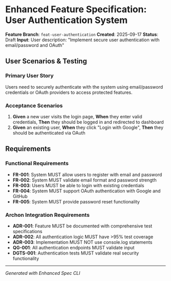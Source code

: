 # Enhanced Feature Specification: User Authentication System

**Feature Branch**: `feat-user-authentication`
**Created**: 2025-09-17
**Status**: Draft
**Input**: User description: "Implement secure user authentication with email/password and OAuth"

## User Scenarios & Testing

### Primary User Story
Users need to securely authenticate with the system using email/password credentials or OAuth providers to access protected features.

### Acceptance Scenarios
1. **Given** a new user visits the login page, **When** they enter valid credentials, **Then** they should be logged in and redirected to dashboard
2. **Given** an existing user, **When** they click "Login with Google", **Then** they should be authenticated via OAuth

## Requirements

### Functional Requirements
- **FR-001**: System MUST allow users to register with email and password
- **FR-002**: System MUST validate email format and password strength
- **FR-003**: Users MUST be able to login with existing credentials
- **FR-004**: System MUST support OAuth authentication with Google and GitHub
- **FR-005**: System MUST provide password reset functionality

### Archon Integration Requirements
- **ADR-001**: Feature MUST be documented with comprehensive test specifications
- **ADR-002**: All authentication logic MUST have >95% test coverage
- **ADR-003**: Implementation MUST NOT use console.log statements
- **QG-001**: All authentication endpoints MUST validate input
- **DGTS-001**: Authentication tests MUST validate real security functionality

---

*Generated with Enhanced Spec CLI*
